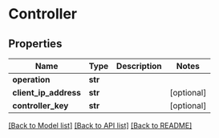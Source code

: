 # Controller


## Properties
Name | Type | Description | Notes
------------ | ------------- | ------------- | -------------
**operation** | **str** |  | 
**client_ip_address** | **str** |  | [optional] 
**controller_key** | **str** |  | [optional] 

[[Back to Model list]](../README.md#documentation-for-models) [[Back to API list]](../README.md#documentation-for-api-endpoints) [[Back to README]](../README.md)


